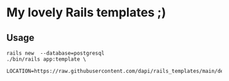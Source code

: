 # My lovely Rails templates ;)


## Usage

```
rails new  --database=postgresql
./bin/rails app:template \
  LOCATION=https://raw.githubusercontent.com/dapi/rails_templates/main/default.rb
```
